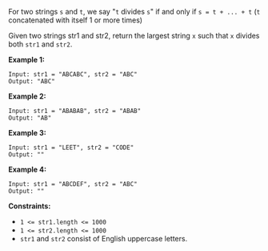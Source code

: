 For two strings `s` and `t`, we say "`t` divides `s`" if and only if `s = t +
... + t`  (`t` concatenated with itself 1 or more times)

Given two strings str1 and str2, return the largest string `x` such that `x`
divides both `str1` and `str2`.



**Example 1:**

    
    
    Input: str1 = "ABCABC", str2 = "ABC"
    Output: "ABC"
    

**Example 2:**

    
    
    Input: str1 = "ABABAB", str2 = "ABAB"
    Output: "AB"
    

**Example 3:**

    
    
    Input: str1 = "LEET", str2 = "CODE"
    Output: ""
    

**Example 4:**

    
    
    Input: str1 = "ABCDEF", str2 = "ABC"
    Output: ""
    



**Constraints:**

  * `1 <= str1.length <= 1000`
  * `1 <= str2.length <= 1000`
  * `str1` and `str2` consist of English uppercase letters.

